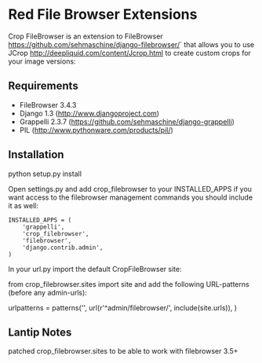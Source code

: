 Red File Browser Extensions
==================

Crop FileBrowser is an extension to FileBrowser <https://github.com/sehmaschine/django-filebrowser/>` that allows you to use JCrop <http://deepliquid.com/content/Jcrop.html> to create custom crops for your image versions:

Requirements
------------

* FileBrowser 3.4.3
* Django 1.3 (http://www.djangoproject.com)
* Grappelli 2.3.7 (https://github.com/sehmaschine/django-grappelli)
* PIL (http://www.pythonware.com/products/pil/)

Installation
------------

python setup.py install

Open settings.py and add crop_filebrowser to your INSTALLED_APPS if you want access to the filebrowser management commands you should include it as well:

    INSTALLED_APPS = (
        'grappelli',
        'crop_filebrowser',
        'filebrowser',
        'django.contrib.admin',
    )

In your url.py import the default CropFileBrowser site:

from crop_filebrowser.sites import site
and add the following URL-patterns (before any admin-urls):

urlpatterns = patterns('',
   url(r'^admin/filebrowser/', include(site.urls)),
)

Lantip Notes
------------
patched crop_filebrowser.sites to be able to work with filebrowser 3.5+